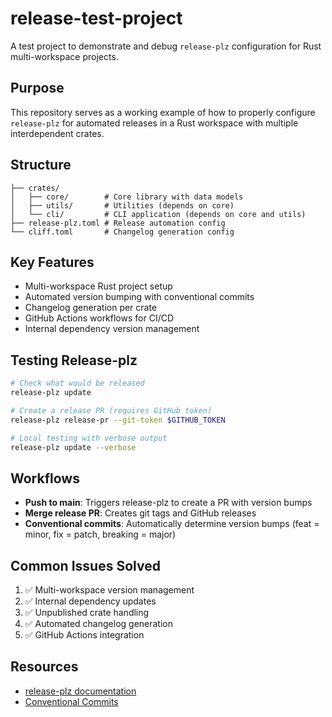 # release-test-project

A test project to demonstrate and debug `release-plz` configuration for Rust multi-workspace projects.

## Purpose

This repository serves as a working example of how to properly configure `release-plz` for automated releases in a Rust workspace with multiple interdependent crates.

## Structure

```
├── crates/
│   ├── core/        # Core library with data models
│   ├── utils/       # Utilities (depends on core)
│   └── cli/         # CLI application (depends on core and utils)
├── release-plz.toml # Release automation config
└── cliff.toml       # Changelog generation config
```

## Key Features

- Multi-workspace Rust project setup
- Automated version bumping with conventional commits
- Changelog generation per crate
- GitHub Actions workflows for CI/CD
- Internal dependency version management

## Testing Release-plz

```bash
# Check what would be released
release-plz update

# Create a release PR (requires GitHub token)
release-plz release-pr --git-token $GITHUB_TOKEN

# Local testing with verbose output
release-plz update --verbose
```

## Workflows

- **Push to main**: Triggers release-plz to create a PR with version bumps
- **Merge release PR**: Creates git tags and GitHub releases
- **Conventional commits**: Automatically determine version bumps (feat = minor, fix = patch, breaking = major)

## Common Issues Solved

1. ✅ Multi-workspace version management
2. ✅ Internal dependency updates
3. ✅ Unpublished crate handling
4. ✅ Automated changelog generation
5. ✅ GitHub Actions integration

## Resources

- [release-plz documentation](https://release-plz.ieni.dev/)
- [Conventional Commits](https://www.conventionalcommits.org/)